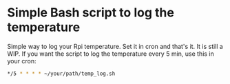 # Simple Bash script to log the temperature #

Simple way to log your Rpi temperature. Set it in cron and that's it.
It is still a WIP.
If you want the script to log the temperature every 5 min, use this in your cron:

```bash
*/5 * * * * ~/your/path/temp_log.sh
```
